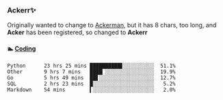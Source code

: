 ### Ackerr✨

Originally wanted to change to [Ackerman](https://zh.moegirl.org/zh-hans/%E4%B8%89%E7%AC%A0%C2%B7%E9%98%BF%E5%85%8B%E6%9B%BC), but it has 8 chars, too long, and **Acker** has been registered, so changed to **Ackerr**


#### 🏊 <a href="https://gist.githubusercontent.com/Ackerr/22090c7f0e7817c8369b65d66c91982e/" target="_blank">Coding</a>
<!-- WakaTime Start -->
```text
Python      23 hrs 25 mins ██████████▋░░░░░░░░░░  51.1%
Other       9 hrs 7 mins   ████▏░░░░░░░░░░░░░░░░  19.9%
Go          5 hrs 49 mins  ██▋░░░░░░░░░░░░░░░░░░  12.7%
SQL         2 hrs 23 mins  █░░░░░░░░░░░░░░░░░░░░   5.2%
Markdown    54 mins        ▍░░░░░░░░░░░░░░░░░░░░   2.0%
```
<!-- WakaTime End -->
